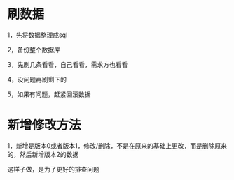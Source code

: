 # 刷数据
1，先将数据整理成sql

2，备份整个数据库

3，先刷几条看看，自己看看，需求方也看看

4，没问题再刷剩下的

5，如果有问题，赶紧回滚数据

# 新增修改方法
1，新增是版本0或者版本1，修改/删除，不是在原来的基础上更改，而是删除原来的，然后新增版本2的数据

这样子做，是为了更好的排查问题

# 